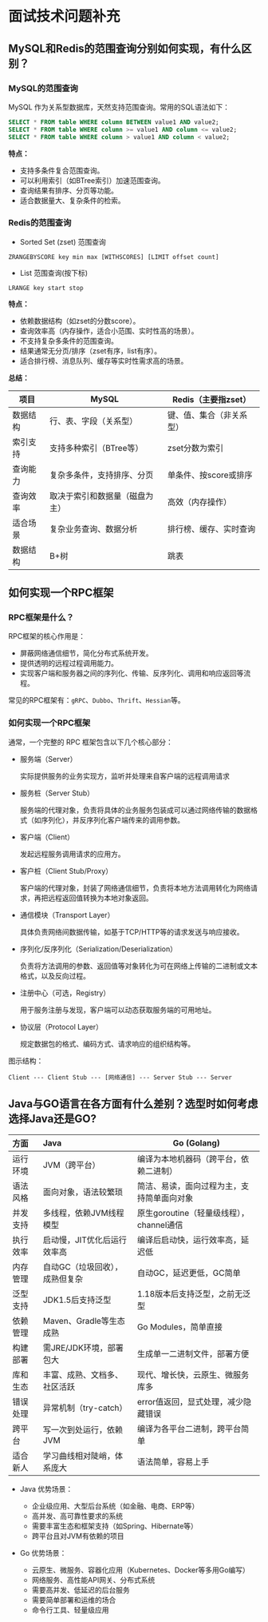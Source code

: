 # 面试技术问题补充

## MySQL和Redis的范围查询分别如何实现，有什么区别？

### MySQL的范围查询

MySQL 作为关系型数据库，天然支持范围查询。常用的SQL语法如下：

```sql
SELECT * FROM table WHERE column BETWEEN value1 AND value2;
SELECT * FROM table WHERE column >= value1 AND column <= value2;
SELECT * FROM table WHERE column > value1 AND column < value2;
```

**特点：**

- 支持多条件复合范围查询。
- 可以利用索引（如BTree索引）加速范围查询。
- 查询结果有排序、分页等功能。
- 适合数据量大、复杂条件的检索。

### Redis的范围查询

- Sorted Set (zset) 范围查询

```shell
ZRANGEBYSCORE key min max [WITHSCORES] [LIMIT offset count]
```

- List 范围查询(按下标)

```shell
LRANGE key start stop
```
**特点：**

- 依赖数据结构（如zset的分数score）。
- 查询效率高（内存操作，适合小范围、实时性高的场景）。
- 不支持复杂多条件的范围查询。
- 结果通常无分页/排序（zset有序，list有序）。
- 适合排行榜、消息队列、缓存等实时性需求高的场景。

**总结：**

| 项目     | MySQL                          | Redis（主要指zset）      |
| -------- | ------------------------------ | ------------------------ |
| 数据结构 | 行、表、字段（关系型）         | 键、值、集合（非关系型） |
| 索引支持 | 支持多种索引（BTree等）        | zset分数为索引           |
| 查询能力 | 复杂多条件，支持排序、分页     | 单条件、按score或排序    |
| 查询效率 | 取决于索引和数据量（磁盘为主） | 高效（内存操作）         |
| 适合场景 | 复杂业务查询、数据分析         | 排行榜、缓存、实时查询   |
| 数据结构 | B+树                           | 跳表                     |

## 如何实现一个RPC框架

### RPC框架是什么？

RPC框架的核心作用是：

- 屏蔽网络通信细节，简化分布式系统开发。
- 提供透明的远程过程调用能力。
- 实现客户端和服务器之间的序列化、传输、反序列化、调用和响应返回等流程。

常见的RPC框架有：`gRPC`、`Dubbo`、`Thrift`、`Hessian`等。

### 如何实现一个RPC框架

通常，一个完整的 RPC 框架包含以下几个核心部分：

- 服务端（Server）

    实际提供服务的业务实现方，监听并处理来自客户端的远程调用请求

- 服务桩（Server Stub）

    服务端的代理对象，负责将具体的业务服务包装成可以通过网络传输的数据格式（如序列化），并反序列化客户端传来的调用参数。
    
- 客户端（Client）

    发起远程服务调用请求的应用方。

- 客户桩（Client Stub/Proxy）

    客户端的代理对象，封装了网络通信细节，负责将本地方法调用转化为网络请求，再把远程返回值转换为本地对象返回。

- 通信模块（Transport Layer）

    具体负责网络间数据传输，如基于TCP/HTTP等的请求发送与响应接收。

- 序列化/反序列化（Serialization/Deserialization）

    负责将方法调用的参数、返回值等对象转化为可在网络上传输的二进制或文本格式，以及反向过程。

- 注册中心（可选，Registry）

    用于服务注册与发现，客户端可以动态获取服务端的可用地址。

- 协议层（Protocol Layer）

    规定数据包的格式、编码方式、请求响应的组织结构等。

图示结构：

```
Client --- Client Stub --- [网络通信] --- Server Stub --- Server
```

## Java与GO语言在各方面有什么差别？选型时如何考虑选择Java还是GO?

| 方面     | Java                           | Go (Golang)                                |
| :------- | :----------------------------- | ------------------------------------------ |
| 运行环境 | JVM（跨平台）                  | 编译为本地机器码（跨平台，依赖二进制）     |
| 语法风格 | 面向对象，语法较繁琐           | 简洁、易读，面向过程为主，支持简单面向对象 |
| 并发支持 | 多线程，依赖JVM线程模型        | 原生goroutine（轻量级线程），channel通信   |
| 执行效率 | 启动慢，JIT优化后运行效率高    | 编译后启动快，运行效率高，延迟低           |
| 内存管理 | 自动GC（垃圾回收），成熟但复杂 | 自动GC，延迟更低，GC简单                   |
| 泛型支持 | JDK1.5后支持泛型               | 1.18版本后支持泛型，之前无泛型             |
| 依赖管理 | Maven、Gradle等生态成熟        | Go Modules，简单直接                       |
| 构建部署 | 需JRE/JDK环境，部署包大        | 生成单一二进制文件，部署方便               |
| 库和生态 | 丰富、成熟、文档多、社区活跃   | 现代、增长快，云原生、微服务库多           |
| 错误处理 | 异常机制（try-catch）          | error值返回，显式处理，减少隐藏错误        |
| 跨平台   | 写一次到处运行，依赖JVM        | 编译为各平台二进制，跨平台简单             |
| 适合新人 | 学习曲线相对陡峭，体系庞大     | 语法简单，容易上手                         |

- Java 优势场景：

  - 企业级应用、大型后台系统（如金融、电商、ERP等）
  - 高并发、高可靠性要求的系统
  - 需要丰富生态和框架支持（如Spring、Hibernate等）
  - 跨平台且对JVM有依赖的项目

- Go 优势场景：

  - 云原生、微服务、容器化应用（Kubernetes、Docker等多用Go编写）
  - 网络服务、高性能API网关、分布式系统
  - 需要高并发、低延迟的后台服务
  - 需要简单部署和运维的场合
  - 命令行工具、轻量级应用